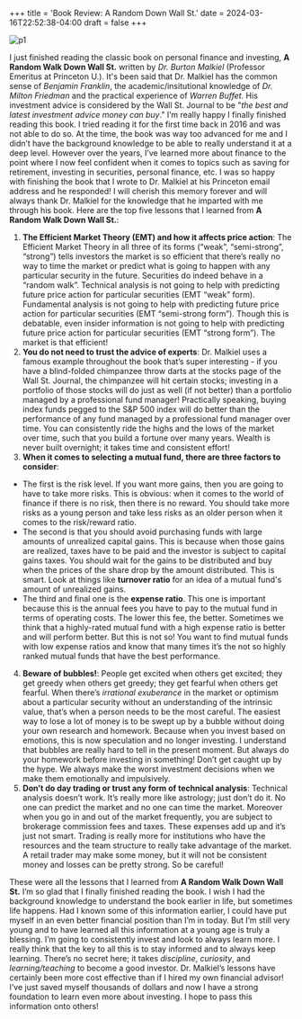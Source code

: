 +++
title = 'Book Review: A Random Down Wall St.'
date = 2024-03-16T22:52:38-04:00
draft = false
+++

![p1](/blog/20240317_BR_A_Random_Down_Wall_St/cover.png)

I just finished reading the classic book on personal finance and investing, **A Random Walk Down Wall St.** written by *Dr. Burton Malkiel* (Professor Emeritus at Princeton U.). It's been said that Dr. Malkiel has the common sense of *Benjamin Franklin*, the academic/insitutional knowledge of *Dr. Milton Friedman* and the practical experience of *Warren Buffet*. His investment advice is considered by the Wall St. Journal to be "*the best and latest investment advice money can buy*." I’m really happy I finally finished reading this book. I tried reading it for the first time back in 2016 and was not able to do so. At the time, the book was way too advanced for me and I didn’t have the background knowledge to be able to really understand it at a deep level. However over the years, I’ve learned more about finance to the point where I now feel confident when it comes to topics such as saving for retirement, investing in securities, personal finance, etc. I was so happy with finishing the book that I wrote to Dr. Malkiel at his Princeton email address and he responded! I will cherish this memory forever and will always thank Dr. Malkiel for the knowledge that he imparted with me through his book. Here are the top five lessons that I learned from **A Random Walk Down Wall St.**:

1. **The Efficient Market Theory (EMT) and how it affects price action**: The Efficient Market Theory in all three of its forms (“weak”, “semi-strong”, “strong”) tells investors the market is so efficient that there’s really no way to time the market or predict what is going to happen with any particular security in the future. Securities do indeed behave in a “random walk”. Technical analysis is not going to help with predicting future price action for particular securities (EMT “weak” form). Fundamental analysis is not going to help with predicting future price action for particular securities (EMT “semi-strong form”). Though this is debatable, even insider information is not going to help with predicting future price action for particular securities (EMT “strong form”). The market is that efficient!
2. **You do not need to trust the advice of experts**: Dr. Malkiel uses a famous example throughout the book that’s super interesting - if you have a blind-folded chimpanzee throw darts at the stocks page of the Wall St. Journal, the chimpanzee will hit certain stocks; investing in a portfolio of those stocks will do just as well (if not better) than a portfolio managed by a professional fund manager! Practically speaking, buying index funds pegged to the S&P 500 index will do better than the performance of any fund managed by a professional fund manager over time. You can consistently ride the highs and the lows of the market over time, such that you build a fortune over many years. Wealth is never built overnight; it takes time and consistent effort!
3. **When it comes to selecting a mutual fund, there are three factors to consider**: 
* The first is the risk level. If you want more gains, then you are going to have to take more risks. This is obvious: when it comes to the world of finance if there is no risk, then there is no reward. You should take more risks as a young person and take less risks as an older person when it comes to the risk/reward ratio.
* The second is that you should avoid purchasing funds with large amounts of unrealized capital gains. This is because when those gains are realized, taxes have to be paid and the investor is subject to capital gains taxes. You should wait for the gains to be distributed and buy when the prices of the share drop by the amount distributed. This is smart. Look at things like **turnover ratio** for an idea of a mutual fund's amount of unrealized gains.
* The third and final one is the **expense ratio**. This one is important because this is the annual fees you have to pay to the mutual fund in terms of operating costs. The lower this fee, the better. Sometimes we think that a highly-rated mutual fund with a high expense ratio is better and will perform better. But this is not so! You want to find mutual funds with low expense ratios and know that many times it’s the not so highly ranked mutual funds that have the best performance.
4. **Beware of bubbles!**: People get excited when others get excited; they get greedy when others get greedy; they get fearful when others get fearful. When there’s *irrational exuberance* in the market or optimism about a particular security without an understanding of the intrinsic value, that’s when a person needs to be the most careful. The easiest way to lose a lot of money is to be swept up by a bubble without doing your own research and homework. Because when you invest based on emotions, this is now speculation and no longer investing. I understand that bubbles are really hard to tell in the present moment. But always do your homework before investing in something! Don’t get caught up by the hype. We always make the worst investment decisions when we make them emotionally and impulsively.
5. **Don’t do day trading or trust any form of technical analysis**: Technical analysis doesn’t work. It’s really more like astrology; just don’t do it. No one can predict the market and no one can time the market. Moreover when you go in and out of the market frequently, you are subject to brokerage commission fees and taxes. These expenses add up and it’s just not smart. Trading is really more for institutions who have the resources and the team structure to really take advantage of the market. A retail trader may make some money, but it will not be consistent money and losses can be pretty strong. So be careful!

These were all the lessons that I learned from **A Random Walk Down Wall St.** I’m so glad that I finally finished reading the book. I wish I had the background knowledge to understand the book earlier in life, but sometimes life happens. Had I known some of this information earlier, I could have put myself in an even better financial position than I’m in today. But I’m still very young and to have learned all this information at a young age is truly a blessing. I’m going to consistently invest and look to always learn more. I really think that the key to all this is to stay informed and to always keep learning. There’s no secret here; it takes *discipline*, *curiosity*, and *learning/teaching* to become a good investor. Dr. Malkiel’s lessons have certainly been more cost effective than if I hired my own financial advisor! I’ve just saved myself thousands of dollars and now I have a strong foundation to learn even more about investing. I hope to pass this information onto others!

